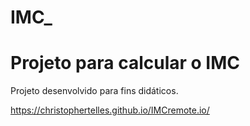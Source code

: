 # IMC_

# Projeto para calcular o IMC 

Projeto desenvolvido para fins didáticos.

https://christophertelles.github.io/IMCremote.io/
